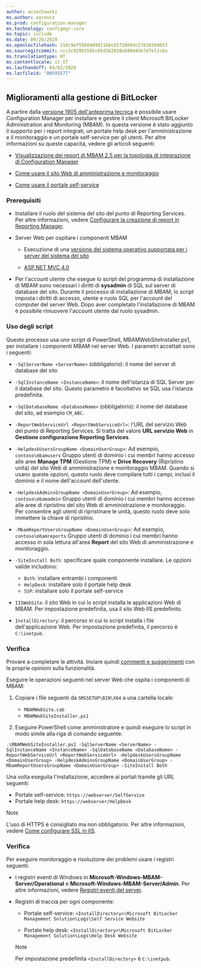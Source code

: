 ```yaml
---
author: aczechowski
ms.author: aaroncz
ms.prod: configuration-manager
ms.technology: configmgr-core
ms.topic: include
ms.date: 09/26/2019
ms.openlocfilehash: 21dc9ef55689d9911b0c6572869dc578303b9853
ms.sourcegitcommit: ccc3c929b5585c05d562020e68044de7d7e11c6a
ms.translationtype: HT
ms.contentlocale: it-IT
ms.lasthandoff: 04/02/2020
ms.locfileid: "80593577"
---
```

## <a name="improvements-to-bitlocker-management"></a><a name="bkmk_bitlocker"></a> Miglioramenti alla gestione di BitLocker

<!--3601034-->

A partire dalla [versione 1905 dell'anteprima tecnica](/sccm/core/get-started/2019/technical-preview-1905#bkmk_bitlocker) è possibile usare Configuration Manager per installare e gestire il client Microsoft BitLocker Administration and Monitoring (MBAM). In questa versione è stato aggiunto il supporto per i report integrati, un portale help desk per l'amministrazione e il monitoraggio e un portale self-service per gli utenti. Per altre informazioni su queste capacità, vedere gli articoli seguenti:

- [Visualizzazione dei report di MBAM 2.5 per la topologia di integrazione di Configuration Manager](https://docs.microsoft.com/microsoft-desktop-optimization-pack/mbam-v25/viewing-mbam-25-reports-for-the-configuration-manager-integration-topology)

- [Come usare il sito Web di amministrazione e monitoraggio](https://docs.microsoft.com/microsoft-desktop-optimization-pack/mbam-v25/how-to-use-the-administration-and-monitoring-website)

- [Come usare il portale self-service](https://docs.microsoft.com/microsoft-desktop-optimization-pack/mbam-v25/how-to-use-the-self-service-portal-to-regain-access-to-a-computer-mbam-25)

### <a name="prerequisites"></a>Prerequisiti

- Installare il ruolo del sistema del sito del punto di Reporting Services. Per altre informazioni, vedere [Configurare la creazione di report in Reporting Manager](/sccm/core/servers/manage/configuring-reporting).

- Server Web per ospitare i componenti MBAM

  - Esecuzione di una [versione del sistema operativo supportata per i server del sistema del sito](/sccm/core/plan-design/configs/supported-operating-systems-for-site-system-servers)

  - [ASP.NET MVC 4.0](https://docs.microsoft.com/aspnet/mvc/mvc4)

- Per l'account utente che esegue lo script del programma di installazione di MBAM sono necessari i diritti di **sysadmin** di SQL sul server di database del sito. Durante il processo di installazione di MBAM, lo script imposta i diritti di accesso, utente e ruolo SQL per l'account del computer del server Web. Dopo aver completato l'installazione di MBAM è possibile rimuovere l'account utente dal ruolo sysadmin.

### <a name="script-usage"></a>Uso degli script

Questo processo usa uno script di PowerShell, MBAMWebSiteInstaller.ps1, per installare i componenti MBAM nel server Web. I parametri accettati sono i seguenti:

- `-SqlServerName <ServerName>` (obbligatorio): il nome del server di database del sito

- `-SqlInstanceName <InstanceName>`: il nome dell'istanza di SQL Server per il database del sito. Questo parametro è facoltativo se SQL usa l'istanza predefinita.

- `-SqlDatabaseName <DatabaseName>` (obbligatorio): il nome del database del sito, ad esempio `CM_ABC`.

- `-ReportWebServiceUrl <ReportWebServiceUrl>`: l'URL del servizio Web del punto di Reporting Services. Si tratta del valore **URL servizio Web** in **Gestione configurazione Reporting Services**.

- `-HelpdeskUsersGroupName <DomainUserGroup>`: Ad esempio, `contoso\mbamusers` Gruppo utenti di dominio i cui membri hanno accesso alle aree **Manage TPM** (Gestione TPM) e **Drive Recovery** (Ripristino unità) del sito Web di amministrazione e monitoraggio MBAM. Quando si usano queste opzioni, questo ruolo deve compilare tutti i campi, inclusi il dominio e il nome dell'account dell'utente.

- `-HelpdeskAdminsGroupName <DomainUserGroup>`: Ad esempio, `contoso\mbamadmin` Gruppo utenti di dominio i cui membri hanno accesso alle aree di ripristino del sito Web di amministrazione e monitoraggio. Per consentire agli utenti di ripristinare le unità, questo ruolo deve solo immettere la chiave di ripristino.

- `-MbamReportUsersGroupName <DomainUserGroup>`: Ad esempio, `contoso\mbamreports` Gruppo utenti di dominio i cui membri hanno accesso in sola lettura all'area **Report** del sito Web di amministrazione e monitoraggio.

- `-SiteInstall Both`: specificare quale componente installare. Le opzioni valide includono:
  - `Both`: installare entrambi i componenti
  - `HelpDesk`: installare solo il portale help desk
  - `SSP`: installare solo il portale self-service

- `IISWebSite`: il sito Web in cui lo script installa le applicazioni Web di MBAM. Per impostazione predefinita, usa il sito Web IIS predefinito.

- `InstallDirectory`: il percorso in cui lo script installa i file dell'applicazione Web. Per impostazione predefinita, il percorso è `C:\inetpub`.

### <a name="try-it-out"></a>Verifica

Provare a completare le attività. Inviare quindi [commenti e suggerimenti](/sccm/core/understand/find-help#product-feedback) con le proprie opinioni sulla funzionalità.

Eseguire le operazioni seguenti nel server Web che ospita i componenti di MBAM:

1. Copiare i file seguenti da `SMSSETUP\BIN\X64` a una cartella locale:

    - `MBAMWebSite.cab`
    - `MBAMWebSiteInstaller.ps1`

1. Eseguire PowerShell come amministratore e quindi eseguire lo script in modo simile alla riga di comando seguente:

  `.\MBAMWebSiteInstaller.ps1 -SqlServerName <ServerName> -SqlInstanceName <InstanceName> -SqlDatabaseName <DatabaseName> -ReportWebServiceUrl <ReportWebServiceUrl> -HelpdeskUsersGroupName <DomainUserGroup> -HelpdeskAdminsGroupName <DomainUserGroup> -MbamReportUsersGroupName <DomainUserGroup> -SiteInstall Both`

Una volta eseguita l'installazione, accedere ai portali tramite gli URL seguenti:

- Portale self-service: `https://webserver/SelfService`
- Portale help desk: `https://webserver/HelpDesk`

> [!NOTE]
> L'uso di HTTPS è consigliato ma non obbligatorio. Per altre informazioni, vedere [Come configurare SSL in IIS](https://docs.microsoft.com/iis/manage/configuring-security/how-to-set-up-ssl-on-iis).

### <a name="verify"></a>Verifica

Per eseguire monitoraggio e risoluzione dei problemi usare i registri seguenti:

- I registri eventi di Windows in **Microsoft-Windows-MBAM-Server/Operational**  e **Microsoft-Windows-MBAM-Server/Admin**. Per altre informazioni, vedere [Registri eventi del server](https://docs.microsoft.com/microsoft-desktop-optimization-pack/mbam-v25/server-event-logs).

- Registri di traccia per ogni componente:

  - Portale self-service: `<InstallDirectory>\Microsoft BitLocker Management Solution\Logs\Self Service Website`

  - Portale help desk: `<InstallDirectory>\Microsoft BitLocker Management Solution\Logs\Help Desk Website`

  > [!NOTE]
  > Per impostazione predefinita `<InstallDirectory>` è `C:\inetpub`.
